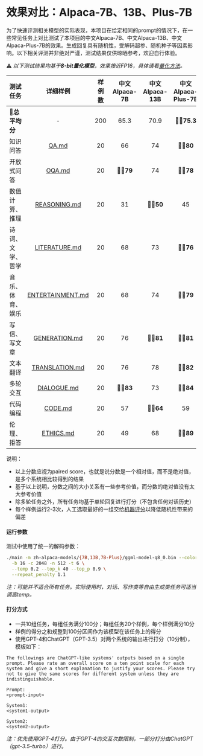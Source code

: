 # 效果对比：Alpaca-7B、13B、Plus-7B

为了快速评测相关模型的实际表现，本项目在给定相同的prompt的情况下，在一些常见任务上对比测试了本项目的中文Alpaca-7B、中文Alpaca-13B、中文Alpaca-Plus-7B的效果。生成回复具有随机性，受解码超参、随机种子等因素影响。以下相关评测并非绝对严谨，测试结果仅供晾晒参考，欢迎自行体验。

⚠️ *以下测试结果均基于**8-bit量化模型**，效果接近FP16，具体请看[量化方法](https://github.com/ymcui/Chinese-LLaMA-Alpaca/wiki/llama.cpp量化部署#关于量化参数上述命令中的最后一个参数)。*

| 测试任务         |                详细样例                | 样例数 | 中文Alpaca-7B | 中文Alpaca-13B | 中文Alpaca-Plus-7B |
| ---------------- | :------------------------------------: | :----: | :-----------: | :------------: | :----------------: |
| **💯总平均分**    |                   -                    |  200   |     65.3      |      70.9      |     **👍🏻75.3**     |
| 知识问答         |            [QA.md](./QA.md)            |   20   |      66       |       74       |      **👍🏻80**      |
| 开放式问答       |           [OQA.md](./OQA.md)           |   20   |   **👍🏻79**    |       74       |      **👍🏻78**      |
| 数值计算、推理   |     [REASONING.md](./REASONING.md)     |   20   |      31       |    **👍🏻50**    |         45         |
| 诗词、文学、哲学 |    [LITERATURE.md](./LITERATURE.md)    |   20   |      68       |       73       |      **👍🏻76**      |
| 音乐、体育、娱乐 | [ENTERTAINMENT.md](./ENTERTAINMENT.md) |   20   |      68       |       74       |      **👍🏻79**      |
| 写信、写文章     |    [GENERATION.md](./GENERATION.md)    |   20   |      76       |    **👍🏻81**    |      **👍🏻81**      |
| 文本翻译         |   [TRANSLATION.md](./TRANSLATION.md)   |   20   |      76       |       78       |      **👍🏻82**      |
| 多轮交互         |      [DIALOGUE.md](./DIALOGUE.md)      |   20   |   **👍🏻83**    |       73       |      **👍🏻84**      |
| 代码编程         |          [CODE.md](./CODE.md)          |   20   |      57       |    **👍🏻64**    |         59         |
| 伦理、拒答       |        [ETHICS.md](./ETHICS.md)        |   20   |      49       |       68       |      **👍🏻89**      |

说明：

- 以上分数应视为paired score，也就是说分数是一个相对值，而不是绝对值，是多个系统相比较得到的结果
- 基于以上说明，分数之间的大小关系有一些参考价值，而分数的绝对值没有太大参考价值
- 除多轮任务之外，所有任务均基于单轮回复进行打分（不包含任何对话历史）
- 每个样例运行2-3次，人工选取最好的一组交给[机器评分](#打分方式)以降低随机性带来的偏差

#### 运行参数

测试中使用了统一的解码参数：
```bash
./main -m zh-alpaca-models/{7B,13B,7B-Plus}/ggml-model-q8_0.bin --color -f ./prompts/alpaca.txt -ins \
  -b 16 -c 2048 -n 512 -t 6 \
  --temp 0.2 --top_k 40 --top_p 0.9 \
  --repeat_penalty 1.1
```

*注：可能并不适合所有任务。实际使用时，对话、写作类等自由生成类任务可适当调高temp。*

#### 打分方式

- 一共10组任务，每组任务满分100分；每组任务20个样例，每个样例满分10分
- 样例的得分之和规整到100分区间作为该模型在该任务上的得分
- 使用GPT-4和ChatGPT（GPT-3.5）对两个系统的输出进行打分（10分制），模板如下：

```
The followings are ChatGPT-like systems' outputs based on a single prompt. Please rate an overall score on a ten point scale for each system and give a short explanation to justify your scores. Please try not to give the same scores for different system unless they are indistinguishable.

Prompt:
<prompt-input>

System1:
<system1-output>

System2:
<system2-output>
```

*注：优先使用GPT-4打分。由于GPT-4的交互次数限制，一部分打分由ChatGPT（gpt-3.5-turbo）进行。*

